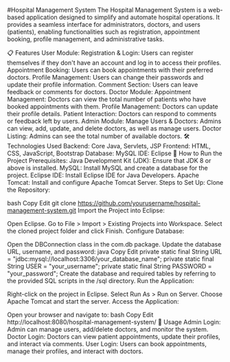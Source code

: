 #Hospital Management System
The Hospital Management System is a web-based application designed to simplify and automate hospital operations. It provides a seamless interface for administrators, doctors, and users (patients), enabling functionalities such as registration, appointment booking, profile management, and administrative tasks.

📋 Features
User Module:
Registration & Login: Users can register themselves if they don't have an account and log in to access their profiles.
Appointment Booking: Users can book appointments with their preferred doctors.
Profile Management: Users can change their passwords and update their profile information.
Comment Section: Users can leave feedback or comments for doctors.
Doctor Module:
Appointment Management: Doctors can view the total number of patients who have booked appointments with them.
Profile Management: Doctors can update their profile details.
Patient Interaction: Doctors can respond to comments or feedback left by users.
Admin Module:
Manage Users & Doctors: Admins can view, add, update, and delete doctors, as well as manage users.
Doctor Listing: Admins can see the total number of available doctors.
🛠️ Technologies Used
Backend: Core Java, Servlets, JSP
Frontend: HTML, CSS, JavaScript, Bootstrap
Database: MySQL
IDE: Eclipse
🚀 How to Run the Project
Prerequisites:
Java Development Kit (JDK): Ensure that JDK 8 or above is installed.
MySQL: Install MySQL and create a database for the project.
Eclipse IDE: Install Eclipse IDE for Java Developers.
Apache Tomcat: Install and configure Apache Tomcat Server.
Steps to Set Up:
Clone the Repository:

bash
Copy
Edit
git clone https://github.com/yourusername/hospital-management-system.git
Import the Project into Eclipse:

Open Eclipse.
Go to File > Import > Existing Projects into Workspace.
Select the cloned project folder and click Finish.
Configure Database:

Open the DBConnection class in the com.db package.
Update the database URL, username, and password:
java
Copy
Edit
private static final String URL = "jdbc:mysql://localhost:3306/your_database_name";
private static final String USER = "your_username";
private static final String PASSWORD = "your_password";
Create the database and required tables by referring to the provided SQL scripts in the /sql directory.
Run the Application:

Right-click on the project in Eclipse.
Select Run As > Run on Server.
Choose Apache Tomcat and start the server.
Access the Application:

Open your browser and navigate to:
bash
Copy
Edit
http://localhost:8080/hospital-management-system/
📖 Usage
Admin Login:
Admin can manage users, add/delete doctors, and monitor the system.
Doctor Login:
Doctors can view patient appointments, update their profiles, and interact via comments.
User Login:
Users can book appointments, manage their profiles, and interact with doctors.

